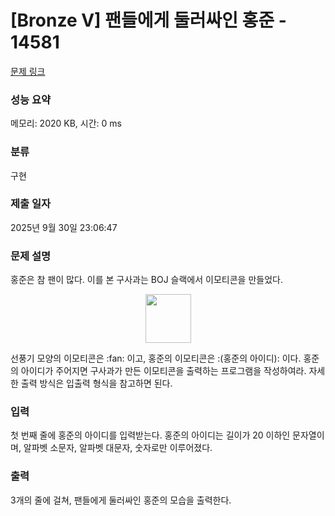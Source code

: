 # [Bronze V] 팬들에게 둘러싸인 홍준 - 14581 

[문제 링크](https://www.acmicpc.net/problem/14581) 

### 성능 요약

메모리: 2020 KB, 시간: 0 ms

### 분류

구현

### 제출 일자

2025년 9월 30일 23:06:47

### 문제 설명

<p>홍준은 참 팬이 많다. 이를 본 구사과는 BOJ 슬랙에서 이모티콘을 만들었다.</p>

<p style="text-align: center;"><img alt="" src="https://onlinejudgeimages.s3-ap-northeast-1.amazonaws.com/problem/14581/1.png" style="height:78px; width:73px"></p>

<p>선풍기 모양의 이모티콘은 :fan: 이고, 홍준의 이모티콘은 :(홍준의 아이디): 이다. 홍준의 아이디가 주어지면 구사과가 만든 이모티콘을 출력하는 프로그램을 작성하여라. 자세한 출력 방식은 입출력 형식을 참고하면 된다.</p>

### 입력 

 <p>첫 번째 줄에 홍준의 아이디를 입력받는다. 홍준의 아이디는 길이가 20 이하인 문자열이며, 알파벳 소문자, 알파벳 대문자, 숫자로만 이루어졌다.</p>

### 출력 

 <p>3개의 줄에 걸쳐, 팬들에게 둘러싸인 홍준의 모습을 출력한다.</p>

